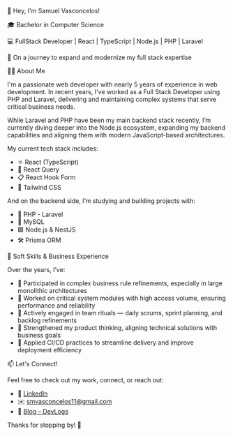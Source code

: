 👋 Hey, I'm Samuel Vasconcelos!

🎓 Bachelor in Computer Science

💻 FullStack Developer | React | TypeScript | Node.js | PHP | Laravel

🚀 On a journey to expand and modernize my full stack expertise

👨‍💻 About Me

I'm a passionate web developer with nearly 5 years of experience in web development.
In recent years, I've worked as a Full Stack Developer using PHP and Laravel, delivering and maintaining complex systems that serve critical business needs.

While Laravel and PHP have been my main backend stack recently, I’m currently diving deeper into the Node.js ecosystem, expanding my backend capabilities and aligning them with modern JavaScript-based architectures.

My current tech stack includes:

- ⚛️ React (TypeScript)
- 🔄 React Query
- 📋 React Hook Form
- 🎨 Tailwind CSS

And on the backend side, I’m studying and building projects with:

- 🐘 PHP - Laravel
- 🐘 MySQL
- 🟩 Node.js & NestJS
- 🛠️ Prisma ORM

🧠 Soft Skills & Business Experience

Over the years, I’ve:

- 🧩 Participated in complex business rule refinements, especially in large monolithic architectures
- 📌 Worked on critical system modules with high access volume, ensuring performance and reliability
- 🤝 Actively engaged in team rituals — daily scrums, sprint planning, and backlog refinements
- 🧠 Strengthened my product thinking, aligning technical solutions with business goals
- 🔄 Applied CI/CD practices to streamline delivery and improve deployment efficiency

📫 Let's Connect!

Feel free to check out my work, connect, or reach out:

- 💼 [LinkedIn](https://www.linkedin.com/in/samuel-vasconcelos-b196001ba/)
- ✉️ smvasconcelos11@gmail.com
- 📝 [Blog – DevLogs](https://smvasconcelos.github.io/devlogs/pt/)

Thanks for stopping by! 🚀
